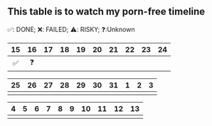 ## This table is to watch my porn-free timeline
✅: DONE; ❌: FAILED; ⚠️: RISKY; ❓:Unknown

| 15  | 16  | 17  | 18  | 19  | 20  | 21  | 22  | 23  | 24  |
| :-: | :-: | :-: | :-: | :-: | :-: | :-: | :-: | :-: | :-: |
|  ✅  |  ❓  |     |     |     |     |     |     |     |     |

| 25  | 26  | 27  | 28  | 29  | 30  | 31  |  1  |  2  |  3  |
| :-: | :-: | :-: | :-: | :-: | :-: | :-: | :-: | :-: | :-: |
|     |     |     |     |     |     |     |     |     |     |

|  4  |  5  |  6  |  7  |  8  |  9  | 10  | 11  | 12  | 13  |
| :-: | :-: | :-: | :-: | :-: | :-: | :-: | :-: | :-: | :-: |
|     |     |     |     |     |     |     |     |     |     |
